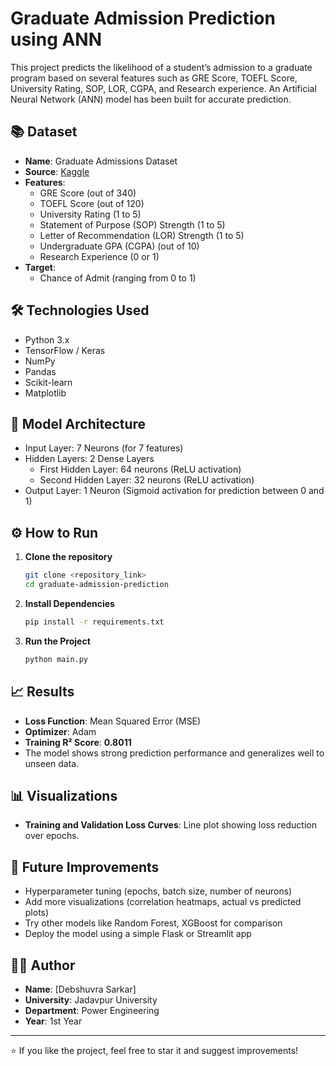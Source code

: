 # Graduate Admission Prediction using ANN

This project predicts the likelihood of a student’s admission to a graduate program based on several features such as GRE Score, TOEFL Score, University Rating, SOP, LOR, CGPA, and Research experience. An Artificial Neural Network (ANN) model has been built for accurate prediction.

## 📚 Dataset
- **Name**: Graduate Admissions Dataset
- **Source**: [Kaggle](https://www.kaggle.com/datasets/mohansacharya/graduate-admissions)
- **Features**:
  - GRE Score (out of 340)
  - TOEFL Score (out of 120)
  - University Rating (1 to 5)
  - Statement of Purpose (SOP) Strength (1 to 5)
  - Letter of Recommendation (LOR) Strength (1 to 5)
  - Undergraduate GPA (CGPA) (out of 10)
  - Research Experience (0 or 1)
- **Target**:
  - Chance of Admit (ranging from 0 to 1)

## 🛠️ Technologies Used
- Python 3.x
- TensorFlow / Keras
- NumPy
- Pandas
- Scikit-learn
- Matplotlib

## 🧠 Model Architecture
- Input Layer: 7 Neurons (for 7 features)
- Hidden Layers: 2 Dense Layers
  - First Hidden Layer: 64 neurons (ReLU activation)
  - Second Hidden Layer: 32 neurons (ReLU activation)
- Output Layer: 1 Neuron (Sigmoid activation for prediction between 0 and 1)

## ⚙️ How to Run
1. **Clone the repository**  
   ```bash
   git clone <repository_link>
   cd graduate-admission-prediction
   ```

2. **Install Dependencies**  
   ```bash
   pip install -r requirements.txt
   ```

3. **Run the Project**  
   ```bash
   python main.py
   ```

## 📈 Results
- **Loss Function**: Mean Squared Error (MSE)
- **Optimizer**: Adam
- **Training R² Score**: **0.8011**
- The model shows strong prediction performance and generalizes well to unseen data.

## 📊 Visualizations
- **Training and Validation Loss Curves**: Line plot showing loss reduction over epochs.

## 🚀 Future Improvements
- Hyperparameter tuning (epochs, batch size, number of neurons)
- Add more visualizations (correlation heatmaps, actual vs predicted plots)
- Try other models like Random Forest, XGBoost for comparison
- Deploy the model using a simple Flask or Streamlit app

## 🧑‍💻 Author
- **Name**: [Debshuvra Sarkar]
- **University**: Jadavpur University
- **Department**: Power Engineering
- **Year**: 1st Year

---

⭐ If you like the project, feel free to star it and suggest improvements!
